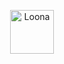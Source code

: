<p align="center"><a href="https://loonajs.com"><img src="https://loonajs.com/img/logo-big.png" alt="Loona" height="70px"></a></p>